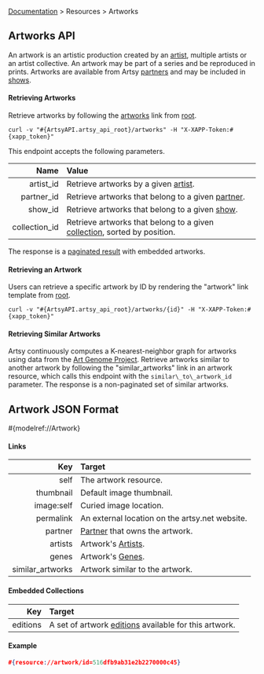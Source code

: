 [Documentation](/docs) &gt; Resources &gt; Artworks

## Artworks API

An artwork is an artistic production created by an [artist](/docs/artists), multiple artists or an artist collective. An artwork may be part of a series and be reproduced in prints. Artworks are available from Artsy [partners](/docs/partners) and may be included in [shows](/docs/shows).

#### Retrieving Artworks

Retrieve artworks by following the [artworks](#{ArtsyAPI.artsy_api_root}/artworks) link from [root](#{ArtsyAPI.artsy_api_root}).

```
curl -v "#{ArtsyAPI.artsy_api_root}/artworks" -H "X-XAPP-Token:#{xapp_token}"
```

This endpoint accepts the following parameters.

Name             | Value                                                                                         |
----------------:|:----------------------------------------------------------------------------------------------|
artist_id        | Retrieve artworks by a given [artist](/docs/artists).                                         |
partner_id       | Retrieve artworks that belong to a given [partner](/docs/partners).                           |
show_id          | Retrieve artworks that belong to a given [show](/docs/shows).                                 |
collection_id    | Retrieve artworks that belong to a given [collection](/docs/collections), sorted by position. |

The response is a [paginated result](/docs/pagination) with embedded artworks.

#### Retrieving an Artwork

Users can retrieve a specific artwork by ID by rendering the "artwork" link template from [root](#{ArtsyAPI.artsy_api_root}).

```
curl -v "#{ArtsyAPI.artsy_api_root}/artworks/{id}" -H "X-XAPP-Token:#{xapp_token}"
```

#### Retrieving Similar Artworks

Artsy continuously computes a K-nearest-neighbor graph for artworks using data from the [Art Genome Project](https://artsy.net/about/the-art-genome-project). Retrieve artworks similar to another artwork by following the "similar\_artworks" link in an artwork resource, which calls this endpoint with the `similar\_to\_artwork_id` parameter. The response is a non-paginated set of similar artworks.

## Artwork JSON Format

#{modelref://Artwork}

#### Links

Key                | Target                                           |
------------------:|:-------------------------------------------------|
self               | The artwork resource.                            |
thumbnail          | Default image thumbnail.                         |
image:self         | Curied image location.                           |
permalink          | An external location on the artsy.net website.   |
partner            | [Partner](/docs/partners) that owns the artwork. |
artists            | Artwork's [Artists](/docs/artists).              |
genes              | Artwork's [Genes](/docs/genes).                  |
similar\_artworks  | Artwork similar to the artwork.                  |

#### Embedded Collections

Key           | Target                                                                          |
-------------:|:--------------------------------------------------------------------------------|
editions      | A set of artwork [editions](/docs/editions) available for this artwork.         |

#### Example

``` json
#{resource://artwork/id=516dfb9ab31e2b2270000c45}
```
